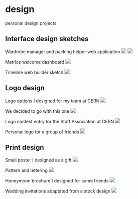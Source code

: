 design
======

personal design projects


Interface design sketches
---
Wardrobe manager and packing helper web application
![](/thumbnails/mylug_items.jpg?raw=true)
![](/thumbnails/mylug_wardrobe.png?raw=true)

Metrics welcome dashboard
![](/thumbnails/mywlcg-dashboard.jpg?raw=true)

Timeline web builder sketch
![](/thumbnails/timeline.png?raw=true)

Logo design
---

Logo options I designed for my team at CERN
![](/thumbnails/sam.png?raw=true)

We decided to go with this one
![](/thumbnails/sam_logo.png?raw=true)

Logo contest entry for the Staff Association at CERN
![](/thumbnails/cern_saap.png?raw=true)

Personal logo for a group of friends
![](/thumbnails/calabaza.png?raw=true)

Print design
------------

Small poster I designed as a gift
![](/thumbnails/dancers.jpg?raw=true)

Pattern and lettering
![](/thumbnails/pattern.jpg?raw=true)

Honeymoon brochure I designed for some friends
![](/thumbnails/honeymoon.png?raw=true)

Wedding invitations adaptated from a stock design
![](/thumbnails/wedding_adaptation.png?raw=true)